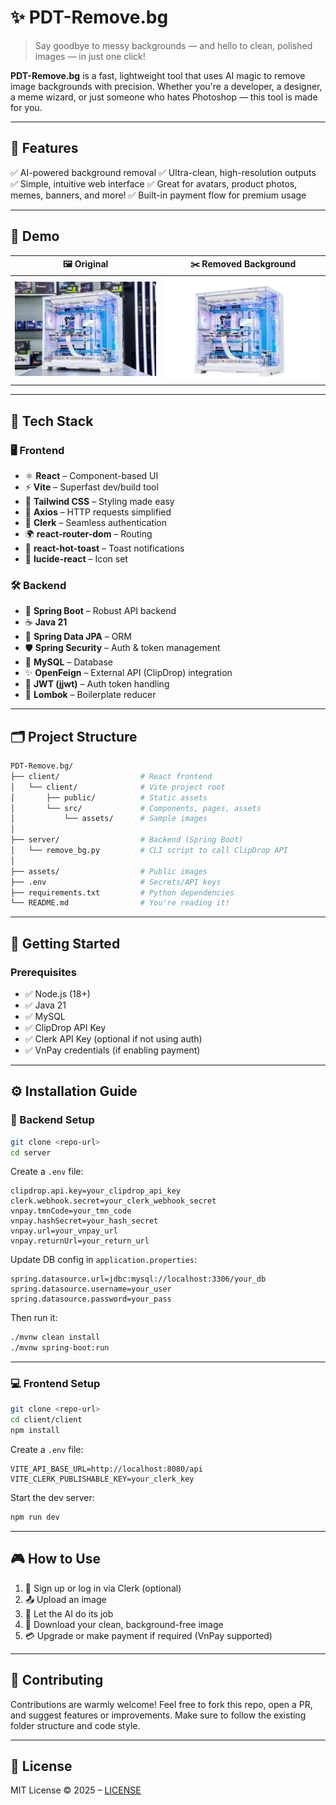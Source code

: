 # ✨ PDT-Remove.bg

> Say goodbye to messy backgrounds — and hello to clean, polished images — in just one click!

**PDT-Remove.bg** is a fast, lightweight tool that uses AI magic to remove image backgrounds with precision. Whether you're a developer, a designer, a meme wizard, or just someone who hates Photoshop — this tool is made for you.

---

## 🌟 Features

✅ AI-powered background removal
✅ Ultra-clean, high-resolution outputs
✅ Simple, intuitive web interface
✅ Great for avatars, product photos, memes, banners, and more!
✅ Built-in payment flow for premium usage

---

## 📸 Demo

| 🖼️ Original                             | ✂️ Removed Background                |
| ---------------------------------------- | ------------------------------------ |
| ![](./client/src/assets/product-org.jpg) | ![](./client/src/assets/product.jpg) |

---

## 🧠 Tech Stack

### 🖥️ Frontend

* ⚛️ **React** – Component-based UI
* ⚡ **Vite** – Superfast dev/build tool
* 🎨 **Tailwind CSS** – Styling made easy
* 📡 **Axios** – HTTP requests simplified
* 🔐 **Clerk** – Seamless authentication
* 🌍 **react-router-dom** – Routing
* 🔔 **react-hot-toast** – Toast notifications
* 🧩 **lucide-react** – Icon set

### 🛠️ Backend

* 🧩 **Spring Boot** – Robust API backend
* ☕ **Java 21**
* 🧬 **Spring Data JPA** – ORM
* 🛡️ **Spring Security** – Auth & token management
* 💾 **MySQL** – Database
* ✨ **OpenFeign** – External API (ClipDrop) integration
* 🔐 **JWT (jjwt)** – Auth token handling
* 🚀 **Lombok** – Boilerplate reducer

---

## 🗂 Project Structure

```bash
PDT-Remove.bg/
├── client/                  # React frontend
│   └── client/              # Vite project root
│       ├── public/          # Static assets
│       └── src/             # Components, pages, assets
│           └── assets/      # Sample images
│
├── server/                  # Backend (Spring Boot)
│   └── remove_bg.py         # CLI script to call ClipDrop API
│
├── assets/                  # Public images
├── .env                     # Secrets/API keys
├── requirements.txt         # Python dependencies
└── README.md                # You're reading it!
```

---

## 🚀 Getting Started

### Prerequisites

* ✅ Node.js (18+)
* ✅ Java 21
* ✅ MySQL
* ✅ ClipDrop API Key
* ✅ Clerk API Key (optional if not using auth)
* ✅ VnPay credentials (if enabling payment)

---

## ⚙️ Installation Guide

### 🔧 Backend Setup

```bash
git clone <repo-url>
cd server
```

Create a `.env` file:

```properties
clipdrop.api.key=your_clipdrop_api_key
clerk.webhook.secret=your_clerk_webhook_secret
vnpay.tmnCode=your_tmn_code
vnpay.hashSecret=your_hash_secret
vnpay.url=your_vnpay_url
vnpay.returnUrl=your_return_url
```

Update DB config in `application.properties`:

```properties
spring.datasource.url=jdbc:mysql://localhost:3306/your_db
spring.datasource.username=your_user
spring.datasource.password=your_pass
```

Then run it:

```bash
./mvnw clean install
./mvnw spring-boot:run
```

---

### 💻 Frontend Setup

```bash
git clone <repo-url>
cd client/client
npm install
```

Create a `.env` file:

```env
VITE_API_BASE_URL=http://localhost:8080/api
VITE_CLERK_PUBLISHABLE_KEY=your_clerk_key
```

Start the dev server:

```bash
npm run dev
```

---

## 🎮 How to Use

1. 🔐 Sign up or log in via Clerk (optional)
2. 📤 Upload an image
3. 🧠 Let the AI do its job
4. 🔽 Download your clean, background-free image
5. 💳 Upgrade or make payment if required (VnPay supported)

---

## 🤝 Contributing

Contributions are warmly welcome!
Feel free to fork this repo, open a PR, and suggest features or improvements.
Make sure to follow the existing folder structure and code style.

---

## 📄 License

MIT License © 2025 – [LICENSE](./LICENSE)
